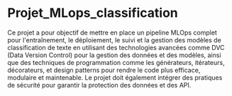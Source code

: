 # Projet_MLops_classification
Ce projet a pour objectif de mettre en place un pipeline MLOps complet pour l'entraînement, le
déploiement, le suivi et la gestion des modèles de classification de texte en utilisant des
technologies avancées comme DVC (Data Version Control) pour la gestion des données et des
modèles, ainsi que des techniques de programmation comme les générateurs, itérateurs,
décorateurs, et design patterns pour rendre le code plus efficace, modulaire et maintenable. Le
projet doit également intégrer des pratiques de sécurité pour garantir la protection des données
et des API.

